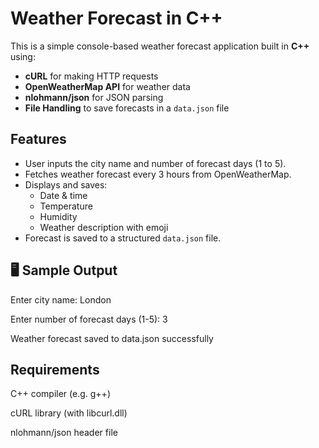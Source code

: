 ﻿# Weather Forecast in C++
 
This is a simple console-based weather forecast application built in **C++** using:

- **cURL** for making HTTP requests
- **OpenWeatherMap API** for weather data
- **nlohmann/json** for JSON parsing
- **File Handling** to save forecasts in a `data.json` file

##  Features

- User inputs the city name and number of forecast days (1 to 5).
- Fetches weather forecast every 3 hours from OpenWeatherMap.
- Displays and saves:
  - Date & time
  - Temperature
  - Humidity
  - Weather description with emoji 
- Forecast is saved to a structured `data.json` file.

## 🖥️ Sample Output

Enter city name: London

Enter number of forecast days (1-5): 3

Weather forecast saved to data.json successfully


## Requirements

C++ compiler (e.g. g++)

cURL library (with libcurl.dll)

nlohmann/json header file


